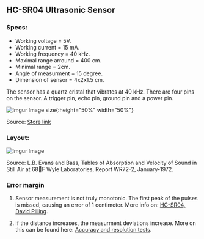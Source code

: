 ## HC-SR04 Ultrasonic Sensor

### Specs:

- Working voltage = 5V.
- Working current = 15 mA.
- Working frequency = 40 kHz.
- Maximal range arround = 400 cm.
- Minimal range = 2cm.
- Angle of measurment = 15 degree.
- Dimension of sensor = 4x2x1.5 cm.

The sensor has a quartz cristal that vibrates at 40 kHz. There are four pins on the sensor. A trigger pin, echo pin, ground pin and a power pin.

![Imgur Image size](https://i.imgur.com/3MnlZmc.png){:height="50%" width="50%"}

Source: [Store link](https://www.fabtolab.com/HC-SR04-ultrasonic)

### Layout:

![Imgur Image](https://i.imgur.com/HSZxOEh.png)

Source: L.B. Evans and Bass, Tables of Absorption and Velocity of Sound in Still Air at
68F Wyle Laboratories, Report WR72-2, January-1972.

### Error margin

1. Sensor measurement is not truly monotonic. The first peak of the pulses is missed, causing an error of 1 centimeter. More info on: [HC-SR04, David Pilling](https://www.davidpilling.com/wiki/index.php/HCSR04).

2. If the distance increases, the measurment deviations increase. More on this can be found here: [Accuracy and resolution tests](https://forum.arduino.cc/index.php?topic=243076.0).
